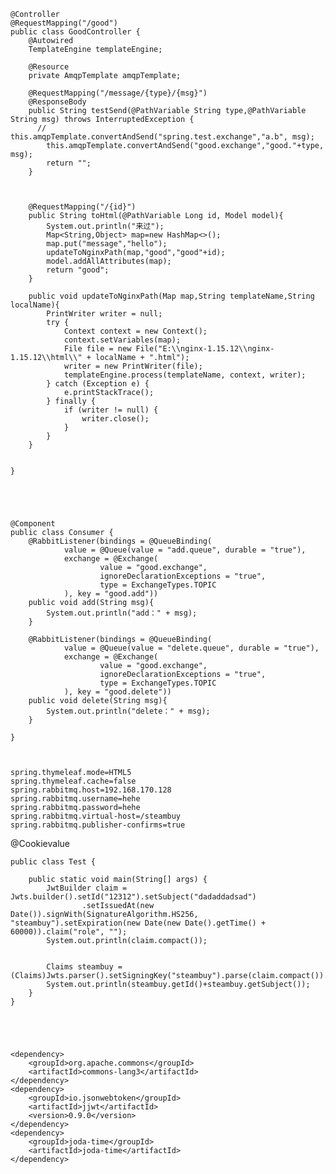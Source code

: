     @Controller
    @RequestMapping("/good")
    public class GoodController {
        @Autowired
        TemplateEngine templateEngine;
    
        @Resource
        private AmqpTemplate amqpTemplate;
    
        @RequestMapping("/message/{type}/{msg}")
        @ResponseBody
        public String testSend(@PathVariable String type,@PathVariable String msg) throws InterruptedException {
          //  this.amqpTemplate.convertAndSend("spring.test.exchange","a.b", msg);
            this.amqpTemplate.convertAndSend("good.exchange","good."+type, msg);
            return "";
        }
    
    
    
        @RequestMapping("/{id}")
        public String toHtml(@PathVariable Long id, Model model){
            System.out.println("来过");
            Map<String,Object> map=new HashMap<>();
            map.put("message","hello");
            updateToNginxPath(map,"good","good"+id);
            model.addAllAttributes(map);
            return "good";
        }
    
        public void updateToNginxPath(Map map,String templateName,String localName){
            PrintWriter writer = null;
            try {
                Context context = new Context();
                context.setVariables(map);
                File file = new File("E:\\nginx-1.15.12\\nginx-1.15.12\\html\\" + localName + ".html");
                writer = new PrintWriter(file);
                templateEngine.process(templateName, context, writer);
            } catch (Exception e) {
                e.printStackTrace();
            } finally {
                if (writer != null) {
                    writer.close();
                }
            }
        }
    
    
    }





    @Component
    public class Consumer {
        @RabbitListener(bindings = @QueueBinding(
                value = @Queue(value = "add.queue", durable = "true"),
                exchange = @Exchange(
                        value = "good.exchange",
                        ignoreDeclarationExceptions = "true",
                        type = ExchangeTypes.TOPIC
                ), key = "good.add"))
        public void add(String msg){
            System.out.println("add：" + msg);
        }
    
        @RabbitListener(bindings = @QueueBinding(
                value = @Queue(value = "delete.queue", durable = "true"),
                exchange = @Exchange(
                        value = "good.exchange",
                        ignoreDeclarationExceptions = "true",
                        type = ExchangeTypes.TOPIC
                ), key = "good.delete"))
        public void delete(String msg){
            System.out.println("delete：" + msg);
        }
    
    }



    spring.thymeleaf.mode=HTML5
    spring.thymeleaf.cache=false
    spring.rabbitmq.host=192.168.170.128
    spring.rabbitmq.username=hehe
    spring.rabbitmq.password=hehe
    spring.rabbitmq.virtual-host=/steambuy
    spring.rabbitmq.publisher-confirms=true

@Cookievalue



    public class Test {
    
        public static void main(String[] args) {
            JwtBuilder claim = Jwts.builder().setId("12312").setSubject("dadaddadsad")
                    .setIssuedAt(new Date()).signWith(SignatureAlgorithm.HS256, "steambuy").setExpiration(new Date(new Date().getTime() + 60000)).claim("role", "");
            System.out.println(claim.compact());
    
    
            Claims steambuy = (Claims)Jwts.parser().setSigningKey("steambuy").parse(claim.compact()).getBody();
            System.out.println(steambuy.getId()+steambuy.getSubject());
        }
    }





    <dependency>
        <groupId>org.apache.commons</groupId>
        <artifactId>commons-lang3</artifactId>
    </dependency>
    <dependency>
        <groupId>io.jsonwebtoken</groupId>
        <artifactId>jjwt</artifactId>
        <version>0.9.0</version>
    </dependency>
    <dependency>
        <groupId>joda-time</groupId>
        <artifactId>joda-time</artifactId>
    </dependency>


